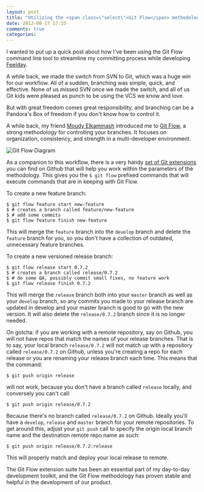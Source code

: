 ```yaml
---
layout: post
title: "Utilizing the <span class=\"select\">Git Flow</span> methodology"
date: 2012-08-17 17:33
comments: true
categories: 
---
```


I wanted to put up a quick post about how I've been using the Git Flow command line tool to streamline my committing process while developing [Feelday](http://feelday.com).

A while back, we made the switch from SVN to Git, which was a huge win for our workflow.  All of a sudden, branching was simple, quick, and effective.  None of us missed SVN once we made the switch, and all of us Git kids were pleased as punch to be using the VCS we know and love.

But with great freedom comes great responsibility, and branching can be a Pandora's Box of freedom if you don't know how to control it.

<!--more-->

A while back, my friend [Moudy Elkammash](http://moudy.me) introduced me to [Git Flow](http://nvie.com/posts/a-successful-git-branching-model/), a strong methodology for controlling your branches.  It focuses on organization, consistency, and strength in a multi-developer environment.  

![Git Flow Diagram](http://nvie.com/img/2009/12/Screen-shot-2009-12-24-at-11.32.03.png)

As a companion to this workflow, there is a very handy [set of Git extensions](https://github.com/nvie/gitflow) you can find on Github that will help you work within the parameters of the methodology.  This gives you the `$ git flow` prefixed commands that will execute commands that are in keeping with Git Flow.

To create a new feature branch:

    $ git flow feature start new-feature
    $ # creates a branch called feature/new-feature
    $ # add some commits
    $ git flow feature finish new-feature

This will merge the `feature` branch into the `develop` branch and delete the `feature` branch for you, so you don't have a collection of outdated, unnecessary feature branches.

To create a new versioned release branch:

    $ git flow release start 0.7.2
    $ # creates a branch called release/0.7.2
    $ # do some QA, possibly commit small fixes, no feature work
    $ git flow release finish 0.7.2

This will merge the `release` branch both into your `master` branch as well as your `develop` branch, so any commits you made to your release branch are updated in develop and your master branch is good to go with the new version.  It will also delete the `release/0.7.2` branch since it is no longer needed.

On gotcha: if you are working with a remote repository, say on Github, you will not have repos that match the names of your release branches.  That is to say, your local branch `release/0.7.2` will not match up with a repository called `release/0.7.2` on Github, unless you're creating a repo for each release or you are renaming your release branch each time.  This means that the command:

    $ git push origin release

will not work, because you don't have a branch called `release` locally, and conversely you can't call:

    $ git push origin release/0.7.2

Because there's no branch called `release/0.7.2` on Github.  Ideally you'll have a `develop`, `release` and `master` branch for your remote repositories.  To get around this, adjust your `git push` call to specify the origin local branch name and the destination remote repo name as such:

    $ git push origin release/0.7.2:release

This will properly match and deploy your local release to remote.

The Git Flow extension suite has been an essential part of my day-to-day development toolkit, and the Git Flow methodology has proven stable and helpful in the development of our product.